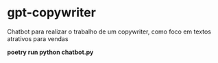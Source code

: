 # gpt-copywriter

Chatbot para realizar o trabalho de um copywriter, como foco em textos atrativos para vendas

**poetry run python chatbot.py**
